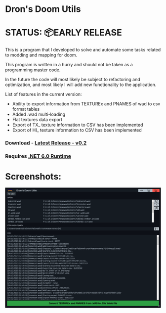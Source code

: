# Dron's Doom Utils

# STATUS: 📦EARLY RELEASE

This is a program that I developed to solve and automate some tasks related to modding and mapping for doom.

This program is written in a hurry and should not be taken as a programming master code.

In the future the code will most likely be subject to refactoring and optimization, and most likely I will add new functionality to the application.

List of features in the current version:
- Ability to export information from TEXTUREx and PNAMES of wad to csv format tables
- Added .wad multi-loading
- Flat textures data export
- Export of TX_ texture information to CSV has been implemented
- Export of HI_ texture information to CSV has been implemented

### Download - [Latest Release - v0.2](https://github.com/dron12261games/SFT-DronsDoomUtils/releases/download/v0.2/Drons.Doom.Utils.v0.2.zip)

### Requires [.NET 6.0 Runtime](https://dotnet.microsoft.com/en-us/download/dotnet/thank-you/runtime-desktop-6.0.24-windows-x64-installer?cid=getdotnetcore)

# Screenshots:
![Screen1](./screens/1.png)
